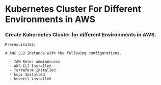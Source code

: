 # Kubernetes Cluster For Different Environments in AWS
<!--- -->

### Create Kubernetes Cluster for different Environments in AWS. 

```
Prerequisites:

# AWS EC2 Instance with the following configurations. 
  
  - IAM Role: AdminAccess 
  - AWS CLI Installed
  - Terraform Installed
  - kops Installed
  - kubectl installed 
```
